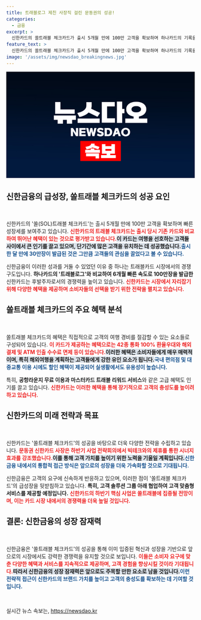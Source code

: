 ```yaml
---
title: 트래블로그 제친 사장직 걸린 문동권의 성공!
categories:
  - 금융
excerpt: >
  신한카드의 쏠트래블 체크카드가 출시 5개월 만에 100만 고객을 확보하며 하나카드의 기록을 6개월이나 앞질렀습니다. 풍성한 해외 여행 혜택으로 급성장 중이며, 신한금융은 이를 대표 상품으로 키울 계획입니다. 클릭해서 자세한 내용을 확인해보세요!
feature_text: >
  신한카드의 쏠트래블 체크카드가 출시 5개월 만에 100만 고객을 확보하며 하나카드의 기록을 6개월이나 앞질렀습니다. 풍성한 해외 여행 혜택으로 급성장 중이며, 신한금융은 이를 대표 상품으로 키울 계획입니다. 클릭해서 자세한 내용을 확인해보세요!
image: '/assets/img/newsdao_breakingnews.jpg'
---
```


<p><img src="/assets/img/newsdao_breakingnews.jpg" alt="firstkoreanews 속보" /></p>

<h2 data-ke-size="size26">신한금융의 급성장, 쏠트래블 체크카드의 성공 요인</h2>

<p data-ke-size="size16">&nbsp;</p>

<p>신한카드의 '쏠(SOL)트래블 체크카드'는 출시 5개월 만에 100만 고객을 확보하며 빠른 성장세를 보여주고 있습니다. <b><span style="color: #ee2323;">신한카드의 트래블 체크카드는 출시 당시 기존 카드와 비교하여 뛰어난 혜택이 있는 것으로 평가받고 있습니다.</span></b><b><span style="background-color: #21538527;">이 카드는 여행을 선호하는 고객들 사이에서 큰 인기를 끌고 있으며, 단기간에 많은 고객을 유치하는 데 성공했습니다.</span></b><b><span style="color: #1a5490;">출시 한 달 만에 30만장이 발급된 것은 그만큼 고객들의 관심을 끌었다고 볼 수 있습니다.</span></b></p>

<p>신한금융이 이러한 성과를 거둘 수 있었던 이유 중 하나는 트래블카드 시장에서의 경쟁 구도입니다. <b>하나카드의 '트래블로그'와 비교하여 6개월 빠른 속도로 100만장을 발급한 </b>신한카드는 후발주자로서의 경쟁력을 높이고 있습니다. <b><span style="color: #ee2323;">신한카드는 시장에서 자리잡기 위해 다양한 혜택을 제공하며 소비자들의 선택을 받기 위한 전략을 펼치고 있습니다.</span></b></p>

<h2 data-ke-size="size26">쏠트래블 체크카드의 주요 혜택 분석</h2>

<p data-ke-size="size16">&nbsp;</p>

<p>쏠트래블 체크카드의 혜택은 직접적으로 고객의 여행 경비를 절감할 수 있는 요소들로 구성되어 있습니다. <b><span style="color: #ee2323;">이 카드가 제공하는 혜택으로는 42종 통화 100% 환율우대와 해외결제 및 ATM 인출 수수료 면제 등이 있습니다.</span></b><b><span style="background-color: #21538527;">이러한 혜택은 소비자들에게 매우 매력적이며, 특히 해외여행을 계획하는 고객들에게 강한 유인 요소가 됩니다.</span></b><b><span style="color: #1a5490;">국내 편의점 및 대중교통 이용 시에도 할인 혜택이 제공되어 실생활에서도 유용성이 높습니다.</span></b></p>

<p>특히, <b>공항라운지 무료 이용과 마스터카드 트래블 리워드 서비스</b>와 같은 고급 혜택도 인기를 끌고 있습니다. <b><span style="color: #ee2323;">신한카드는 이러한 혜택을 통해 장기적으로 고객의 충성도를 높이려 하고 있습니다.</span></b></p>

<h2 data-ke-size="size26">신한카드의 미래 전략과 목표</h2>

<p data-ke-size="size16">&nbsp;</p>

<p>신한카드는 '쏠트래블 체크카드'의 성공을 바탕으로 더욱 다양한 전략을 수립하고 있습니다. <b><span style="color: #ee2323;">문동권 신한카드 사장은 하반기 사업 전략회의에서 빅테크와의 제휴를 통한 시너지 효과를 강조했습니다.</span></b><b><span style="background-color: #21538527;">이를 통해 고객 가치를 높이기 위한 노력을 기울일 계획입니다.</span></b><b><span style="color: #1a5490;">신한금융 내에서의 통합적 접근 방식은 앞으로의 성장을 더욱 가속화할 것으로 기대됩니다.</span></b></p>

<p>신한금융은 고객의 요구에 신속하게 반응하고 있으며, 이러한 점이 '쏠트래블 체크카드'의 급성장을 뒷받침하고 있습니다. <b>특히, 고객 솔루션 그룹 아래 협업하여 고객 맞춤형 서비스를 제공할 예정입니다.</b> <b><span style="color: #ee2323;">신한카드의 하반기 핵심 사업은 쏠트래블에 집중될 전망이며, 이는 카드 시장 내에서의 경쟁력을 더욱 높일 것입니다.</span></b></p>

<h2 data-ke-size="size26">결론: 신한금융의 성장 잠재력</h2>

<p data-ke-size="size16">&nbsp;</p>

<p>신한금융은 '쏠트래블 체크카드'의 성공을 통해 이미 입증된 혁신과 성장을 기반으로 앞으로의 시장에서도 강력한 경쟁력을 유지할 것으로 보입니다. <b><span style="color: #ee2323;">이들은 소비자 요구에 맞춘 다양한 혜택과 서비스를 지속적으로 제공하며, 고객 경험을 향상시킬 것이라 기대됩니다.</span></b><b><span style="background-color: #21538527;">따라서 신한금융의 성장 잠재력은 앞으로도 주목할 만한 요소로 남을 것입니다.</span></b><b><span style="color: #1a5490;">이런 전략적 접근이 신한카드의 브랜드 가치를 높이고 고객의 충성도를 확보하는 데 기여할 것입니다.</span></b></p>

<p data-ke-size="size16">&nbsp;</p>
실시간 뉴스 속보는, <a href="https://newsdao.kr" rel="dofollow">https://newsdao.kr</a>


